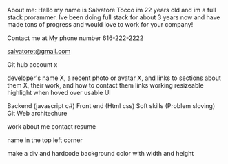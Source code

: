 About me: Hello my name is Salvatore Tocco im 22 years old and im a full stack prorammer. Ive been doing full stack for about 3 years now and have made tons of progress and would love to work for your company!

Contact me at
My phone number 616-222-2222

salvatoret@gmail.com

Git hub account x

developer's name X, a recent photo or avatar X, and links to sections about them X, their work, and how to contact them 
links working
resizeable
highlight when hoved over
usable UI


Backend (javascript c#)
Front end (Html css)
Soft skills (Problem sloving)
Git
Web architechure

work about me contact resume

name in the top left corner

make a div and hardcode background color with width and height